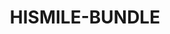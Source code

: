 ---
language: en
sku: HISMILE-BUNDLE
title: HISMILE-BUNDLE
color: hsl(340, 78%, 84%)
cover:
  image: '../../../assets/products/HISMILE-BUNDLE/cover.png'
  title: HiSmile Package Dental Care
  text: Enjoy the latest technology in teeth whitening with the HiSmile products package
  button: Get the Deal!
introduction:
  introLine: ''
  label: ''
  title: HiSmile Package Dental Care
  subtitle: Enjoy the latest technology in teeth whitening with the HiSmile products package
  text: "A bundle of clinically tested and scientifically proven safe and effective formulas to increase the whiteness and strength of your teeth. The package contains 3 essential products for dental care: Teeth whitening kit. Toothpaste for day and night. Gel refills."
  images: 
    - '../../../assets/products/HISMILE-BUNDLE/header.png'
  video: ''
features:
  title: In just 10 minutes!
  subtitle: ''
  text: Enjoy products used anywhere and at the time that suits you, with easy and convenient steps! At home, in the car, at work, and within your busy work times! With HiSmile whitening and care for your teeth is no longer limited to dental clinics and their long-waiting appointments.
  image: '../../../assets/products/HISMILE-BUNDLE/about.png'
  video: ''
slider:
  - type: slide
    id: 1
    title: Try the feeling of HiSmile and enjoy the difference!
    text: Enjoy the feeling of confidence and attractive smile.
  - type: slide
    id: 2
    title: Fast results without pain or sensitivity!
    text: Fast results thanks to the wireless LED technology which in turn increases the interaction between the stains and the PAP formula. It speeds up the whitening process for quick and guaranteed results without pain or sensitivity.
  - type: slide
    id: 3
    title: Safe and effective formula
    text: An advanced whitening formula that is scientifically proven to increase the whiteness and strength of your teeth. Peroxide free. No pain or sensitivity. Fast results.
  - type: slide
    id: 4
    title: Protection + cleaning + whitening = complete care
    text: "HiSmile package saves you many steps and more products, Teeth Whitening Kit: Provides whitening in just minutes! Day and Night Toothpaste: Provides cleaning of surface stains and protection against everyday stains. Gel refills: help you maintain your whitening results for longer."
highlights:
  - type: image
    id: highlight-1
    image: '../../../assets/products/HISMILE-BUNDLE/gallery/1.png'
    video: ''
  - type: image
    id: highlight-2
    image: '../../../assets/products/HISMILE-BUNDLE/gallery/2.png'
    video: ''
  - type: video
    id: highlight-3
    image: '../../../assets/products/HISMILE-BUNDLE/gallery/3.png'
    video: ''
store:
  title: Products designed to smile your dreams!
  text: Buy it today and receive your Karcher K3 along with 3 absolutely FREE products to even further enhance your washing experience!
  items:
    - title: Teeth whitening kit
      subtitle: ''
      image: '../../../assets/products/HISMILE-BUNDLE/bundle/1.png'
      description: The HiSmile kit with its powerful whitening formula is characterized by effective ingredients that have been scientifically proven to prevent tooth sensitivity, and it is equipped with LED technology that guarantees fast whitening results. Stronger and whiter teeth. Visible results in just 10 minutes. No pain or sensitivity.
    - title: Toothpaste for day and night
      subtitle: ''
      image: '../../../assets/products/HISMILE-BUNDLE/bundle/2.png'
      description: It gives you effective results in just two steps!The product aims to protect and whiten your teeth easily during your daily routine. Toothpaste for the Day prevents stains from appearing throughout the day, Toothpaste for the Night gradually whitens your teeth by removing superficial spots.
    - title: Gel Refills
      subtitle: ''
      image: '../../../assets/products/HISMILE-BUNDLE/bundle/3.png'
      description: We designed this product to refill the teeth whitening kit with extra packs of whitening gel.The best choice to help you maintain a whiter, healthier and fresher smile. An ideal choice for preserving results. A quantity of gel that is sufficient for 6 whitening sessions. Peroxide-free teeth whitening formula.
# testimonials:
#   - date: "2019-11-17"
#     name: "Dieuwert Donoghue"
#     rating: 5
#     image: '../../../assets/products/HISMILE-BUNDLE/testimonials/customer-4.jpg'
#     text: 'Definitely worth the investment. Balot calculator did exactly what you said
#     it does. I would gladly pay double for it.'
#   - date: "2018-12-07"
#     name: "Nevenka Peterson"
#     rating: 5
#     image: '../../../assets/products/HISMILE-BUNDLE/testimonials/customer-2.jpg'
#     text: "Fantastic, I'm totally blown away by Balot Calculator. I can enjoy game more now. Love it!"
#   - date: "2018-11-15"
#     name: "Adissa Kirkovalski"
#     rating: 4
#     image: '../../../assets/products/HISMILE-BUNDLE/testimonials/customer-3.jpg'
#     text: 'This calculator should be nominated for the thing of the year. I will refer everyone I know'
#   - date: "2019-11-17"
#     name: "Abhishek Mhasalkar"
#     rating: 5
#     image: '../../../assets/products/HISMILE-BUNDLE/testimonials/customer-6.jpg'
#     text: "I am really satisfied with my balot calculator. Balot calculator is exactly
#     what I've been lacking. This is simply unbelievable!"
#   - date: "2019-11-17"
#     name: "Grímhildr Favager"
#     rating: 5
#     image: '../../../assets/products/HISMILE-BUNDLE/testimonials/customer-5.jpg'
#     text: "Definitely worth the investment. Man, this thing is getting better and better
#     as I keep using it."
#   - date: "2017-11-07"
#     name: "Meginhraat Simpkin"
#     rating: 5
#     image: '../../../assets/products/HISMILE-BUNDLE/testimonials/customer-1.png'
#     text: 'This is unbelievable. After using Balot Calculator I cant stop winning!'
buyButton:
  text: Buy Now
tutorialButton:
  text: Watch Video
  icon: play
description:
  title: Get it now!
  subtitle: ''
  text: Your attractive smile deserves this step! 
  images:
    - '../../../assets/products/HISMILE-BUNDLE/footer.png'
---